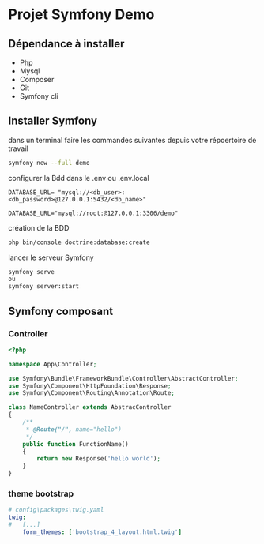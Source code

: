 # Projet Symfony Demo

## Dépendance à installer

- Php
- Mysql
- Composer
- Git
- Symfony cli

## Installer Symfony

dans un terminal faire les commandes suivantes depuis votre répoertoire de travail

```bash
symfony new --full demo
```

configurer la Bdd dans le .env ou .env.local
```
DATABASE_URL= "mysql://<db_user>:<db_password>@127.0.0.1:5432/<db_name>"

DATABASE_URL="mysql://root:@127.0.0.1:3306/demo"
```

création de la BDD
```bash
php bin/console doctrine:database:create
```

lancer le serveur Symfony
```bash
symfony serve
ou
symfony server:start
```

## Symfony composant

### Controller

```php
<?php

namespace App\Controller;

use Symfony\Bundle\FrameworkBundle\Controller\AbstractController;
use Symfony\Component\HttpFoundation\Response;
use Symfony\Component\Routing\Annotation\Route;

class NameController extends AbstracController
{
    /**
     * @Route("/", name="hello")
     */
    public function FunctionName()
    {
        return new Response('hello world');
    }
}
```

### theme bootstrap

```yaml
# config\packages\twig.yaml
twig:
#   [...]
    form_themes: ['bootstrap_4_layout.html.twig']
```
